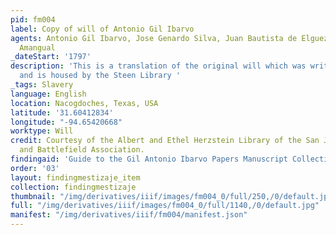 ```yaml
---
pid: fm004
label: Copy of will of Antonio Gil Ibarvo
agents: Antonio Gil Ibarvo, Jose Genardo Silva, Juan Bautista de Elguezabal, Francisco
  Amangual
_dateStart: '1797'
description: 'This is a translation of the original will which was written in Spanish
  and is housed by the Steen Library '
_tags: Slavery
language: English
location: Nacogdoches, Texas, USA
latitude: '31.60412834'
longitude: "-94.65420668"
worktype: Will
credit: Courtesy of the Albert and Ethel Herzstein Library of the San Jacinto Museum
  and Battlefield Association.
findingaid: 'Guide to the Gil Antonio Ibarvo Papers Manuscript Collection: MC105'
order: '03'
layout: findingmestizaje_item
collection: findingmestizaje
thumbnail: "/img/derivatives/iiif/images/fm004_0/full/250,/0/default.jpg"
full: "/img/derivatives/iiif/images/fm004_0/full/1140,/0/default.jpg"
manifest: "/img/derivatives/iiif/fm004/manifest.json"
---
```

